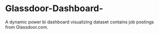 # Glassdoor-Dashboard-
A dynamic power bi dashboard visualizing dataset contains job postings from Glassdoor.com.
